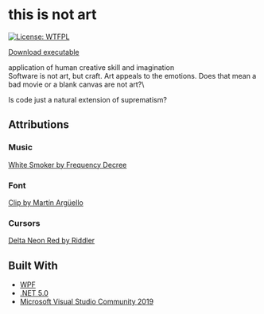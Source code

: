 # this is not art
[![License: WTFPL](https://img.shields.io/badge/License-WTFPL-brightgreen.svg)](http://www.wtfpl.net/about/)

[Download executable](https://github.com/n1na/ThisIsNotArt/releases/tag/v1.0)

application of human creative skill and imagination\
Software is not art, but craft. Art appeals to the emotions. Does that mean a bad movie or a blank canvas are not art?\

Is code just a natural extension of suprematism?

## Attributions
### Music
[White Smoker by Frequency Decree](https://freemusicarchive.org/music/Frequency_Decree/cenote/white-smoker)

### Font
[Clip by Martín Argüello](https://www.1001fonts.com/clip-font.html)

### Cursors
[Delta Neon Red by Riddler](http://www.rw-designer.com/cursor-set/delta-neon-red)

## Built With

* [WPF](https://docs.microsoft.com/en-us/visualstudio/designers/getting-started-with-wpf?view=vs-2022)
* [.NET 5.0](https://dotnet.microsoft.com/en-us/download/dotnet/5.0)
* [Microsoft Visual Studio Community 2019](https://visualstudio.microsoft.com/)

